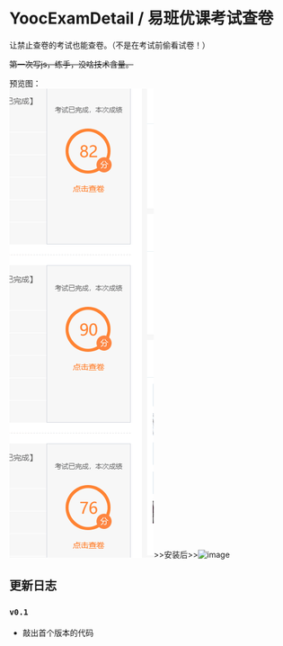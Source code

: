 # YoocExamDetail / 易班优课考试查卷  
让禁止查卷的考试也能查卷。（不是在考试前偷看试卷！）  
  
~~第一次写js，练手，没啥技术含量。~~  
  
  
预览图：  
![image](https://raw.githubusercontent.com/Avenshy/YoocExamDetail/master/preview2.png)>>安装后>>![image](https://raw.githubusercontent.com/Avenshy/YoocExamDetail/master/preview3.png)  

## 更新日志

### `v0.1`
* 敲出首个版本的代码
